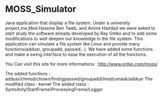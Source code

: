 MOSS_Simulator
==============

Java application that display a file system.
Under a university project,me,Med Hassine Ben Taieb, and Amine Haddad we were asked to start study the software already
developed by Ray Ontko and to add some modifications to well deepen our knowledge in the file system. 
This application can simulate a file system like Linux and provide many functions(addusr, groupadd, passwd...).
We have added some functions and make a swing interface to ease the execution of all the functions.

You Can visit this site for more informations : http://www.ontko.com/moss/

The added functions : addusr/chmod/chown/find/gpasswd/groupadd/lmod/umask/addusr
The modified class : kernel
The added class : SyntxAnly/StartFrame/ProcessingFrame/Logger
